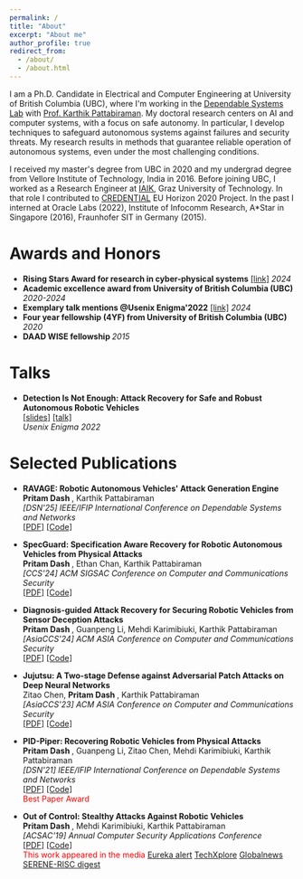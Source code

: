 ```yaml
---
permalink: /
title: "About"
excerpt: "About me"
author_profile: true
redirect_from: 
  - /about/
  - /about.html
---
```


I am a Ph.D. Candidate in Electrical and Computer Engineering at University of British Columbia (UBC), where I'm working in the 
<a href="https://blogs.ubc.ca/dependablesystemslab/">Dependable Systems Lab</a> with <a href="http://blogs.ubc.ca/karthik/">Prof. Karthik Pattabiraman</a>.
My doctoral research centers on AI and computer systems, with a focus on safe autonomy. In particular, I develop techniques to safeguard autonomous systems against failures and security threats. My research results in methods that guarantee reliable operation of autonomous systems, even under the most challenging conditions. 

I received my master's degree from UBC in 2020 and my undergrad degree from Vellore Institute of Technology, India in 2016. Before joining UBC, I worked as a Research Engineer at <a href="https://www.iaik.tugraz.at/">IAIK</a>, Graz University of Technology. In that role I contributed to <a href="https://credential.eu/">CREDENTIAL</a> EU Horizon 2020 Project. In the past I interned at Oracle Labs (2022), Institute of Infocomm Research, A*Star in Singapore (2016), Fraunhofer SIT in Germany (2015).

Awards and Honors
=================
<ul>
  <li><b>Rising Stars Award for research in cyber-physical systems</b> 
    <a href="https://risingstars.linklab.virginia.edu/2024/participants/pritam-dash.html">[link]</a>
    <em>2024</em>
  </li>
  <li><b>Academic excellence award from University of British Columbia (UBC)</b> 
    <em>2020-2024</em>
  </li>
   <li><b>Exemplary talk mentions @Usenix Enigma'2022</b> 
    <a href="https://www.usenix.org/conference/enigma2023/call-for-participation">[link]</a>
    <em>2024</em>
  </li>
  <li><b>Four year fellowship (4YF) from University of British Columbia (UBC)</b> 
    <em>2020</em>
  </li>
    <li><b>DAAD WISE fellowship </b> 
    <em>2015</em>
  </li>
</ul>

Talks
=====
<ul>
  <li><b>Detection Is Not Enough: Attack Recovery for Safe and Robust Autonomous Robotic Vehicles</b>
    <br>
      <a href="https://www.usenix.org/system/files/enigma2022_slides_dash.pdf">[slides]</a>
      <a href="https://www.youtube.com/watch?v=lXi_MPeN9YI">[talk]</a>
    <br>
    <em>Usenix Enigma 2022</em>
  </li>
</ul>

Selected Publications
============
<ul>
  <li><b>RAVAGE: Robotic Autonomous Vehicles' Attack Generation Engine</b>
    <br> <b> Pritam Dash </b>, Karthik Pattabiraman
    <br>
    <em>[DSN'25] IEEE/IFIP International Conference on Dependable Systems and Networks</em>
    <br>
      <a href="">[PDF]</a>
      <a href="https://github.com/DependableSystemsLab/ravage">[Code]</a>  </li>
</ul>

<ul>
  <li><b>SpecGuard: Specification Aware Recovery for Robotic Autonomous Vehicles from Physical Attacks</b>
    <br> <b> Pritam Dash </b>, Ethan Chan, Karthik Pattabiraman
    <br>
    <em>[CCS'24]  ACM SIGSAC Conference on Computer and Communications Security</em>
    <br>
      <a href="https://arxiv.org/abs/2408.15200">[PDF]</a>
      <a href="https://github.com/DependableSystemsLab/specguard">[Code]</a>
  </li>
</ul>
<ul>
  <li><b>Diagnosis-guided Attack Recovery for Securing Robotic Vehicles from Sensor Deception Attacks</b>
    <br> <b> Pritam Dash </b>, Guanpeng Li, Mehdi Karimibiuki, Karthik Pattabiraman
    <br>
    <em>[AsiaCCS'24] ACM ASIA Conference on Computer and Communications Security</em>
    <br>
      <a href="https://www.dropbox.com/scl/fi/ucsjijcuyzrewptnlcd6j/AsiaCCS_Pritam_2024.pdf?rlkey=q78vmell0vyronmigdw4wltf9&dl=0">[PDF]</a>
      <a href = "https://github.com/DependableSystemsLab/DeLorean">[Code]</a>
  </li>
</ul>

<ul>
  <li><b>Jujutsu: A Two-stage Defense against Adversarial Patch Attacks on Deep Neural Networks</b>
    <br> Zitao Chen, <b> Pritam Dash </b>, Karthik Pattabiraman
    <br>
    <em>[AsiaCCS'23] ACM ASIA Conference on Computer and Communications Security</em>
    <br>
      <a href="https://arxiv.org/abs/2108.05075">[PDF]</a>
      <a href="https://github.com/DependableSystemsLab/Jujutsu">[Code]</a>
    <br>
  </li>
</ul>

<ul>
  <li><b>PID-Piper: Recovering Robotic Vehicles from Physical Attacks</b>
    <br> <b> Pritam Dash </b>, Guanpeng Li, Zitao Chen, Mehdi Karimibiuki, Karthik Pattabiraman
    <br>
    <em>[DSN'21] IEEE/IFIP International Conference on Dependable Systems and Networks</em>
    <br>
      <a href="https://dropbox.com/s/imfsjdt81v9oio9/Pid-Piper-DSN21.pdf?dl=0">[PDF]</a>
      <a href="https://github.com/DependableSystemsLab/pid-piper">[Code]</a>
    <br>
    <span style="color:red">Best Paper Award</span>
  </li>
</ul>
                           
<ul>
  <li><b>Out of Control: Stealthy Attacks Against Robotic Vehicles</b>
    <br> <b> Pritam Dash </b>, Mehdi Karimibiuki, Karthik Pattabiraman
    <br>
    <em>[ACSAC'19] Annual Computer Security Applications Conference</em>
    <br>
      <a href="https://blogs.ubc.ca/karthik/files/2019/09/acsac19.pdf">[PDF]</a>
      <a href="https://github.com/DependableSystemsLab/stealthy-attacks">[Code]</a>
    <br>
    <span style="color:red">This work appeared in the media </span>
    <a href="https://www.eurekalert.org/news-releases/892589">Eureka alert</a>
    <a href="https://techxplore.com/news/2019-11-highlights-safeguard-drones-robotic-cars.html">TechXplore</a>
    <a href="https://globalnews.ca/news/6235460/ubc-drone-hacking-research/"> Globalnews</a>
    <a href="https://www.serene-risc.ca/public/media/files/prod/page_files/11/14_SERENE-RISC-Vol3-Iss1.pdf">SERENE-RISC digest</a>
  </li>
</ul>
